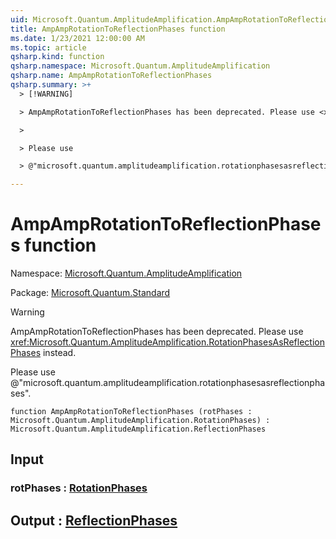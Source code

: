 ```yaml
---
uid: Microsoft.Quantum.AmplitudeAmplification.AmpAmpRotationToReflectionPhases
title: AmpAmpRotationToReflectionPhases function
ms.date: 1/23/2021 12:00:00 AM
ms.topic: article
qsharp.kind: function
qsharp.namespace: Microsoft.Quantum.AmplitudeAmplification
qsharp.name: AmpAmpRotationToReflectionPhases
qsharp.summary: >+
  > [!WARNING]

  > AmpAmpRotationToReflectionPhases has been deprecated. Please use <xref:Microsoft.Quantum.AmplitudeAmplification.RotationPhasesAsReflectionPhases> instead.

  >

  > Please use

  > @"microsoft.quantum.amplitudeamplification.rotationphasesasreflectionphases".

---
```


# AmpAmpRotationToReflectionPhases function

Namespace: [Microsoft.Quantum.AmplitudeAmplification](xref:Microsoft.Quantum.AmplitudeAmplification)

Package: [Microsoft.Quantum.Standard](https://nuget.org/packages/Microsoft.Quantum.Standard)


> [!WARNING]
> AmpAmpRotationToReflectionPhases has been deprecated. Please use <xref:Microsoft.Quantum.AmplitudeAmplification.RotationPhasesAsReflectionPhases> instead.
>
> Please use
> @"microsoft.quantum.amplitudeamplification.rotationphasesasreflectionphases".



```qsharp
function AmpAmpRotationToReflectionPhases (rotPhases : Microsoft.Quantum.AmplitudeAmplification.RotationPhases) : Microsoft.Quantum.AmplitudeAmplification.ReflectionPhases
```


## Input

### rotPhases : [RotationPhases](xref:Microsoft.Quantum.AmplitudeAmplification.RotationPhases)





## Output : [ReflectionPhases](xref:Microsoft.Quantum.AmplitudeAmplification.ReflectionPhases)

